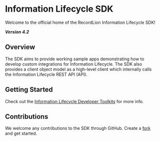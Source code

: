 # Information Lifecycle SDK
Welcome to the official home of the RecordLion Information Lifecycle SDK!

 __*Version 4.2*__

## Overview
The SDK aims to provide working sample apps demonstrating how to develop custom 
integrations for Information Lifecycle. The SDK also provides a client object model
as a high-level client which internally calls the Information Lifecycle REST API (API).

## Getting Started
Check out the [Information Lifecycle Developer Toolkits](/docs/sdk-overview.md) for more info.

## Contributions
We welcome any contributions to the SDK through GitHub.
Create a [fork](https://guides.github.com/activities/forking/) and get started.
